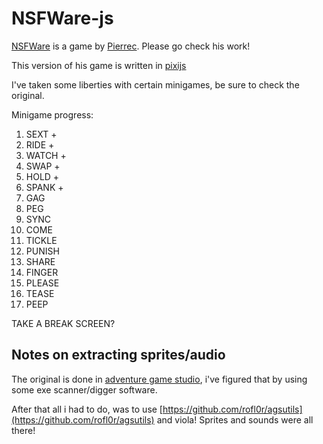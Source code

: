 # NSFWare-js

[NSFWare](https://pierrec.itch.io/nsfware) is a game by [Pierrec](https://pierrec.itch.io/). Please go check his work!

This version of his game is written in [pixijs](https://pixijs.com/)

I've taken some liberties with certain minigames, be sure to check the original.

Minigame progress:

1. SEXT +
2. RIDE +
3. WATCH + 
11. SWAP +
8. HOLD +
15. SPANK +
17. GAG 
7. PEG
4. SYNC
5. COME
6. TICKLE
9. PUNISH
10. SHARE
12. FINGER
13. PLEASE
14. TEASE
16. PEEP 


TAKE A BREAK SCREEN?

## Notes on extracting sprites/audio

The original is done in [adventure game studio](https://www.adventuregamestudio.co.uk/), i've figured that by using some exe scanner/digger software.

After that all i had to do, was to use [https://github.com/rofl0r/agsutils](https://github.com/rofl0r/agsutils) and viola! Sprites and sounds were all there!